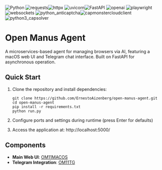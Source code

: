 ![Python](https://img.shields.io/badge/Python-3.12-3776AB?style=for-the-badge&logo=python&logoColor=FFD43B&labelColor=3776AB&color=FFD43B) ![requests](https://img.shields.io/badge/requests-2.31.0-3776AB)![httpx](https://img.shields.io/badge/httpx-0.25.0-00B4AB) ![uvicorn](https://img.shields.io/badge/uvicorn-0.23.0-6E00F7)![FastAPI](https://img.shields.io/badge/FastAPI-0.103.0-009688) ![openai](https://img.shields.io/badge/openai->=0.1.0-412991) ![playwright](https://img.shields.io/badge/playwright-1.39.0-FF6B00)![websockets](https://img.shields.io/badge/websockets-11.0.0-FF4D4D) ![python_anticaptcha](https://img.shields.io/badge/python__anticaptcha-2.0.0-1E3A8A)![capmonstercloudclient](https://img.shields.io/badge/capmonstercloudclient-1.2-4B5563)![python3_capsolver](https://img.shields.io/badge/python3__capsolver-1.0-111827)  

# Open Manus Agent

A microservices-based agent for managing browsers via AI, featuring a macOS web UI and Telegram chat interface. Built on FastAPI for asynchronous operation.

## Quick Start

1. Clone the repository and install dependencies:
   ```shell
   git clone https://github.com/ErnestoAizenberg/open-manus-agent.git
   cd open-manus-agent
   pip install -r requirements.txt
   python run.py
   ```

2. Configure ports and settings during runtime (press Enter for defaults)

3. Access the application at: http://localhost:5000/

## Components

- **Main Web UI**: [OM11MACOS](https://github.com/ErnestoAizenberg/OM11MACOS)
- **Telegram Integration**: [OM11TG](https://github.com/ErnestoAizenberg/OM11TG)
